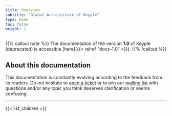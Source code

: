 ```yaml
---
title: Overview
subtitle: "Global Architecture of Keyple"
type: book
toc: false
weight: 1
---
```


{{% callout note %}}
The documentation of the version **1.0** of Keyple (deprecated) is accessible [here]({{< relref "docs-1.0" >}}).
{{% /callout %}}

## About this documentation

This documentation is constantly evolving according to the feedback from its readers. Do not hesitate to [open a ticket](https://github.com/eclipse/keyple-website/issues) or to join our [mailing list](https://accounts.eclipse.org/mailing-list/keyple-dev) with questions and/or any topic you think deserves clarification or seems confusing.

---
{{< list_children >}}